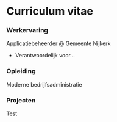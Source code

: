 # Curriculum vitae

### Werkervaring
Applicatiebeheerder @ Gemeente Nijkerk
- Verantwoordelijk voor...

### Opleiding
Moderne bedrijfsadministratie

### Projecten
Test
